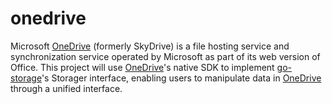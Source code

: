 # onedrive

Microsoft [OneDrive] (formerly SkyDrive) is a file hosting service and synchronization service operated 
by Microsoft as part of its web version of Office.
This project will use [OneDrive]'s native SDK to implement [go-storage]'s Storager interface,
enabling users to manipulate data in [OneDrive] through a unified interface.

[OneDrive]: https://www.microsoft.com/en-us/microsoft-365/onedrive/online-cloud-storage
[go-storage]: https://github.com/beyondstorage/go-storage/
